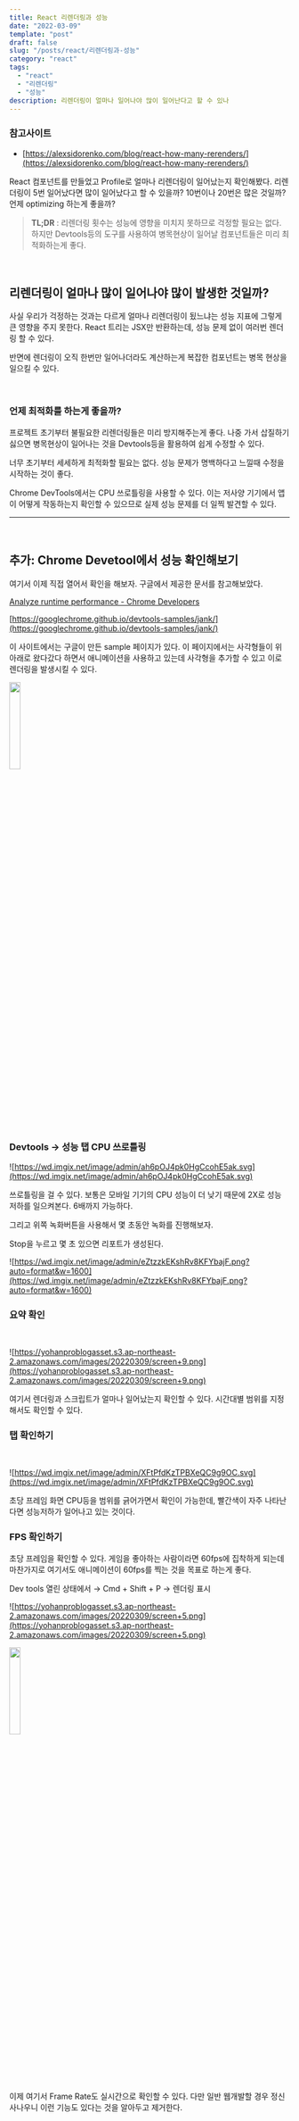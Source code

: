 ```yaml
---
title: React 리렌더링과 성능
date: "2022-03-09"
template: "post"
draft: false
slug: "/posts/react/리렌더링과-성능"
category: "react"
tags:
  - "react"
  - "리렌더링"
  - "성능"
description: 리렌더링이 얼마나 일어나야 많이 일어난다고 할 수 있나
---
```


### 참고사이트

- [https://alexsidorenko.com/blog/react-how-many-rerenders/](https://alexsidorenko.com/blog/react-how-many-rerenders/)

React 컴포넌트를 만들었고 Profile로 얼마나 리렌더링이 일어났는지 확인해봤다. 리렌더링이 5번 일어났다면 많이 일어났다고 할 수 있을까? 10번이나 20번은 많은 것일까? 언제 optimizing 하는게 좋을까?

> **TL;DR** : 리렌더링 횟수는 성능에 영향을 미치지 못하므로 걱정할 필요는 없다. 하지만 Devtools등의 도구를 사용하여 병목현상이 일어날 컴포넌트들은 미리 최적화하는게 좋다.

<br>

## 리렌더링이 얼마나 많이 일어나야 많이 발생한 것일까?

사실 우리가 걱정하는 것과는 다르게 얼마나 리렌더링이 됬느냐는 성능 지표에 그렇게 큰 영향을 주지 못한다. React 트리는 JSX만 반환하는데, 성능 문제 없이 여러번 렌더링 할 수 있다.

반면에 렌더링이 오직 한번만 일어나더라도 계산하는게 복잡한 컴포넌트는 병목 현상을 일으킬 수 있다.

<br>

### 언제 최적화를 하는게 좋을까?

프로젝트 초기부터 불필요한 리렌더링들은 미리 방지해주는게 좋다. 나중 가서 삽질하기 싫으면 병목현상이 일어나는 것을 Devtools등을 활용하여 쉽게 수정할 수 있다.

너무 초기부터 세세하게 최적화할 필요는 없다. 성능 문제가 명백하다고 느낄때 수정을 시작하는 것이 좋다.

Chrome DevTools에서는 CPU 쓰로틀링을 사용할 수 있다. 이는 저사양 기기에서 앱이 어떻게 작동하는지 확인할 수 있으므로 실제 성능 문제를 더 일찍 발견할 수 있다.

---

<br>

## 추가: Chrome Devetool에서 성능 확인해보기

여기서 이제 직접 열어서 확인을 해보자. 구글에서 제공한 문서를 참고해보았다.

[Analyze runtime performance - Chrome Developers](https://developer.chrome.com/docs/devtools/evaluate-performance/)

[https://googlechrome.github.io/devtools-samples/jank/](https://googlechrome.github.io/devtools-samples/jank/)

이 사이트에서는 구글이 만든 sample 페이지가 있다. 이 페이지에서는 사각형들이 위 아래로 왔다갔다 하면서 애니메이션을 사용하고 있는데 사각형을 추가할 수 있고 이로 렌더링을 발생시킬 수 있다.

<div>
<img width="20%" src="https://yohanproblogasset.s3.ap-northeast-2.amazonaws.com/images/20220309/screen+8.png">
</div>

<Br>

### Devtools → 성능 탭 CPU 쓰로틀링

![https://wd.imgix.net/image/admin/ah6pOJ4pk0HgCcohE5ak.svg](https://wd.imgix.net/image/admin/ah6pOJ4pk0HgCcohE5ak.svg)

쓰로틀링을 걸 수 있다. 보통은 모바일 기기의 CPU 성능이 더 낮기 때문에 2X로 성능 저하를 일으켜본다. 6배까지 가능하다.

그리고 위쪽 녹화버튼을 사용해서 몇 초동안 녹화를 진행해보자.

Stop을 누르고 몇 초 있으면 리포트가 생성된다.

![https://wd.imgix.net/image/admin/eZtzzkEKshRv8KFYbajF.png?auto=format&w=1600](https://wd.imgix.net/image/admin/eZtzzkEKshRv8KFYbajF.png?auto=format&w=1600)

### 요약 확인
<br>

![https://yohanproblogasset.s3.ap-northeast-2.amazonaws.com/images/20220309/screen+9.png](https://yohanproblogasset.s3.ap-northeast-2.amazonaws.com/images/20220309/screen+9.png)

여기서 렌더링과 스크립트가 얼마나 일어났는지 확인할 수 있다. 시간대별 범위를 지정해서도 확인할 수 있다.



### 탭 확인하기
<br>

![https://wd.imgix.net/image/admin/XFtPfdKzTPBXeQC9g9OC.svg](https://wd.imgix.net/image/admin/XFtPfdKzTPBXeQC9g9OC.svg)

초당 프레임 화면 CPU등을 범위를 긁어가면서 확인이 가능한데, 빨간색이 자주 나타난다면 성능저하가 일어나고 있는 것이다.

### FPS 확인하기

초당 프레임을 확인할 수 있다. 게임을 좋아하는 사람이라면 60fps에 집착하게 되는데 마찬가지로 여기서도 애니메이션이 60fps를 찍는 것을 목표로 하는게 좋다.

Dev tools 열린 상태에서 → Cmd + Shift + P → 렌더링 표시

![https://yohanproblogasset.s3.ap-northeast-2.amazonaws.com/images/20220309/screen+5.png](https://yohanproblogasset.s3.ap-northeast-2.amazonaws.com/images/20220309/screen+5.png)

<img width="20%" src="https://yohanproblogasset.s3.ap-northeast-2.amazonaws.com/images/20220309/screen+6.png"/>
<br>

이제 여기서 Frame Rate도 실시간으로 확인할 수 있다. 다만 일반 웹개발할 경우 정신사나우니 이런 기능도 있다는 것을 알아두고 제거한다.
